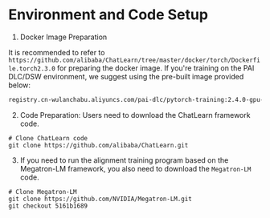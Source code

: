 # Environment and Code Setup

1. Docker Image Preparation

It is recommended to refer to `https://github.com/alibaba/ChatLearn/tree/master/docker/torch/Dockerfile.torch2.3.0` for preparing the docker image.
If you're training on the PAI DLC/DSW environment, we suggest using the pre-built image provided below:

```bash
registry.cn-wulanchabu.aliyuncs.com/pai-dlc/pytorch-training:2.4.0-gpu-py3.10-cu12.5-ngc24.06-ubuntu22.04
```

2. Code Preparation: Users need to download the ChatLearn framework code.

```
# Clone ChatLearn code
git clone https://github.com/alibaba/ChatLearn.git
```

3. If you need to run the alignment training program based on the Megatron-LM framework, you also need to download the `Megatron-LM` code.

```
# Clone Megatron-LM
git clone https://github.com/NVIDIA/Megatron-LM.git
git checkout 5161b1689
```
